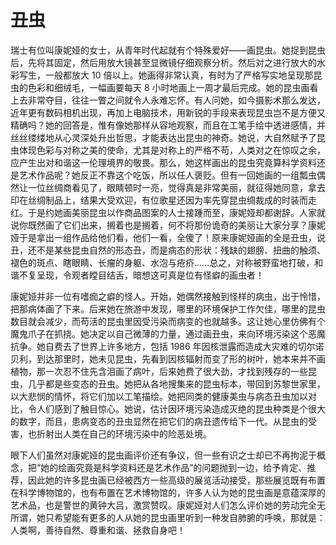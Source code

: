 # 丑虫

瑞士有位叫康妮娅的女士，从青年时代起就有个特殊爱好——画昆虫。她捉到昆虫后，先将其固定，然后用放大镜甚至显微镜仔细观察分析。然后对之进行放大的水彩写生，一般都放大 10 倍以上。她画得非常认真，有时为了严格写实地呈现那昆虫的色彩和细绒毛，一幅画要每天 8 小时地画上一周才最后完成。她的昆虫画看上去非常夺目，往往一瞥之间就令人永难忘怀。有人问她，如今摄影术那么发达，近年更有数码相机出现，再加上电脑技术，用新锐的手段来表现昆虫岂不是方便又精确吗？她的回答是，惟有像她那样从容地观察，而且在工笔手绘中透进感情，并丝丝缕缕地从心灵深处升出哲思，才能表达出昆虫的神奇。她说，大自然赋予了昆虫体现色彩与对称之美的使命，尤其是对称上的严格不苟，人类对之在惊叹之余，应产生出对和谐这一伦理境界的敬畏。那么，她这样画出的昆虫究竟算科学资料还是艺术作品呢？她反正不靠这个吃饭，所以任人褒贬。但有一回她画的一组瓢虫偶然让一位丝绸商看见了，眼睛顿时一亮，觉得真是非常美丽，就征得她同意，拿去印在丝绸制品上，结果大受欢迎，有位歌星还因为率先穿昆虫绸裁成的时装而走红。于是约她画美丽昆虫以作商品图案的人士接踵而至，康妮娅却都谢辞。人家就说你既然画了它们出来，搁着也是搁着，何不将那份诡奇的美丽让大家分享？康妮娅于是拿出一组作品给他们看，他们一看，全傻了！原来康妮娅画的全是丑虫，说丑，还不是某些昆虫自然的形态丑，而是病态的形状：残缺的翅膀、扭曲的触须、褪色的斑点、瞎眼睛、长瘤的身躯、水泡与疮疥……总之，对称被野蛮地打破，和谐不复呈现，令观者瞠目结舌，暗想这可真是位有怪癖的画虫者！


 康妮娅并非一位有嗜痂之癖的怪人。开始，她偶然接触到怪样的病虫，出于怜惜，把那病体画了下来。后来她在旅游中发现，哪里的环境保护工作欠佳，哪里的昆虫数目就会减少，而苟活的昆虫里因受污染而病变的也就越多。这让她心里仿佛有个魔鬼爪子在抓挠。她决定以自己微薄的力量，通过画丑虫，来向环境污染这个恶魔抗争。她自费去了世界上许多地方，包括 1986 年因核泄露而造成大灾难的切尔诺贝利，到达那里时，她未见昆虫，先看到因核辐射而变了形的树叶，她本来并不画植物，那一次忍不住先含泪画了病叶，后来她费了很大劲，才找到残存的一些昆虫，几乎都是些变态的丑虫。她把从各地搜集来的昆虫标本，带回到苏黎世家里，以大悲悯的情怀，将它们加以工笔描绘。她把同类的健康美虫与病态丑虫加以对比，令人们感到了触目惊心。她说，估计因环境污染造成灭绝的昆虫种类是个很大的数字，而且，患病变态的丑虫显然在把它们的病丑遗传给下一代。从昆虫的受害，也折射出人类在自己的环境污染中的险恶处境。


 眼下人们虽然对康妮娅的昆虫画评价还有争议，但一些有识之士却已不再拘泥于概念，把“她的绘画究竟是科学资料还是艺术作品”的问题抛到一边，给予肯定、推荐，因此她的许多昆虫画已经被西方一些高级的展览活动接受，那些展览既有布置在科学博物馆的，也有布置在艺术博物馆的，许多人认为她的昆虫画是意蕴深厚的艺术品，也是警世的黄钟大吕，激赏赞叹。康妮娅对人们怎么评价她的劳动完全无所谓，她只希望能有更多的人从她的昆虫画里听到一种发自肺腑的呼唤，那就是：人类啊，善待自然、尊重和谐、拯救自身吧！
  